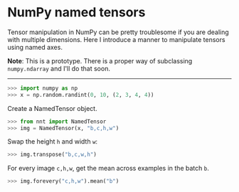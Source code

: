 # NumPy named tensors

Tensor manipulation in NumPy can be pretty troublesome
if you are dealing with multiple dimensions. 
Here I introduce a manner to manipulate tensors using named axes.

**Note**: This is a prototype. There is a proper way of subclassing
`numpy.ndarray` and I'll do that soon.

---

```python
>>> import numpy as np
>>> x = np.random.randint(0, 10, (2, 3, 4, 4))
```

Create a NamedTensor object.

```python
>>> from nnt import NamedTensor
>>> img = NamedTensor(x, "b,c,h,w")
```

Swap the height `h` and width `w`:

```python
>>> img.transpose("b,c,w,h")
```

For every image `c,h,w`, get the mean across examples in the batch `b`.

```python
>>> img.forevery("c,h,w").mean("b")
```
